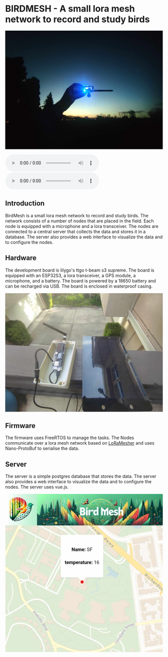 # BIRDMESH - A small lora mesh network to record and study birds

![night_sky](night_sky.jpg)

<audio controls>
  <source src="./frogs.mp4" type="audio/mpeg">
Your browser does not support the audio element.
</audio>


<audio controls>
  <source src="./frogs2.mp4" type="audio/mpeg">
Your browser does not support the audio element.
</audio>

## Introduction

BirdMesh is a small lora mesh network to record and study birds. The network consists of a number of nodes that are placed in the field. Each node is equipped with a microphone and a lora transceiver. The nodes are connected to a central server that collects the data and stores it in a database. The server also provides a web interface to visualize the data and to configure the nodes.

## Hardware

The development board is lilygo's ttgo t-beam s3 supreme. The board is equipped with an ESP32S3, a lora transceiver, a GPS module, a microphone, and a battery. The board is powered by a 18650 battery and can be recharged via USB. The board is enclosed in waterproof casing.

![hardware](solar_pannel.jpg)

## Firmware 

The firmware uses FreeRTOS to manage the tasks. The Nodes communicate over a lora mesh network based on [LoRaMesher](https://github.com/LoRaMesher/LoRaMesher) and uses Nano-ProtoBuf to serialise the data. 

## Server

The server is a simple postgres database that stores the data. The server also provides a web interface to visualize the data and to configure the nodes. The server uses vue.js.

![web_interface](webInterface.jpg)